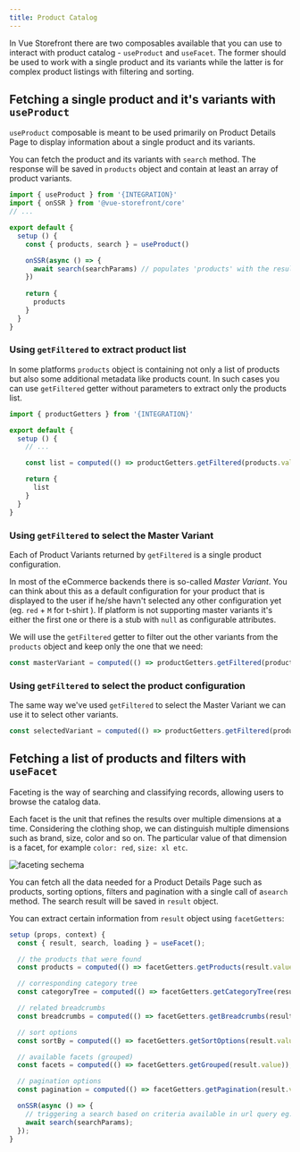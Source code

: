 ```yaml
---
title: Product Catalog
---
```


In Vue Storefront there are two composables available that you can use to interact with product catalog - `useProduct` and `useFacet`. The former should be used to work with a single product and its variants while the latter is for complex product listings with filtering and sorting.


## Fetching a single product and it's variants with `useProduct`

`useProduct` composable is meant to be used primarily on Product Details Page to display information about a single product and its variants.

You can fetch the product and its variants with `search` method. The response will be saved in `products` object and contain at least an array of product variants.

```js
import { useProduct } from '{INTEGRATION}'
import { onSSR } from '@vue-storefront/core'
// ...

export default {
  setup () {
    const { products, search } = useProduct()

    onSSR(async () => {
      await search(searchParams) // populates 'products' with the result
    })
    
    return {
      products
    }
  }
}

```
### Using `getFiltered` to extract product list

In some platforms `products` object is containing not only a list of products but also some additional metadata like products count. In such cases you can use `getFiltered` getter without parameters to extract only the products list.

```ts
import { productGetters } from '{INTEGRATION}'

export default {
  setup () {
    // ...

    const list = computed(() => productGetters.getFiltered(products.value));

    return {
      list
    }
  }
}
```

### Using `getFiltered` to select the Master Variant

Each of Product Variants returned by `getFiltered` is a single product configuration.

In most of the eCommerce backends there is so-called _Master Variant_. You can think about this as a default configuration for your product that is displayed to the user if he/she havn't selected any other configuration yet (eg. `red` + `M` for t-shirt ). If platform is not supporting master variants it's either the first one or there is a stub with `null` as configurable attributes.

We will use the `getFiltered` getter to filter out the other variants from the `products` object and keep only the one that we need:

```ts
const masterVariant = computed(() => productGetters.getFiltered(products.value, { master: true })[0]);
```

### Using `getFiltered` to select the product configuration

The same way we've used `getFiltered` to select the Master Variant we can use it to select other variants.

```js
const selectedVariant = computed(() => productGetters.getFiltered(products.value, { attributes })[0]);
```

## Fetching a list of products and filters with `useFacet`

Faceting is the way of searching and classifying records, allowing users to browse the catalog data.

Each facet is the unit that refines the results over multiple dimensions at a time. Considering the clothing shop, we can distinguish multiple dimensions such as brand, size, color and so on. The particular value of that dimension is a facet, for example `color: red`, `size: xl etc`.

![faceting sechema](./../images/faceting.jpg)


You can fetch all the data needed for a Product Details Page such as products, sorting options, filters and pagination with a single call of a`search` method. The search result will be saved in `result` object.

You can extract certain information from `result` object using `facetGetters`:

```ts
setup (props, context) {
  const { result, search, loading } = useFacet();

  // the products that were found
  const products = computed(() => facetGetters.getProducts(result.value));

  // corresponding category tree
  const categoryTree = computed(() => facetGetters.getCategoryTree(result.value));

  // related breadcrumbs
  const breadcrumbs = computed(() => facetGetters.getBreadcrumbs(result.value));

  // sort options
  const sortBy = computed(() => facetGetters.getSortOptions(result.value));

  // available facets (grouped)
  const facets = computed(() => facetGetters.getGrouped(result.value));

  // pagination options
  const pagination = computed(() => facetGetters.getPagination(result.value));

  onSSR(async () => {
    // triggering a search based on criteria available in url query eg. ?colo=red&sortBy=latest
    await search(searchParams);
  });
}
```
